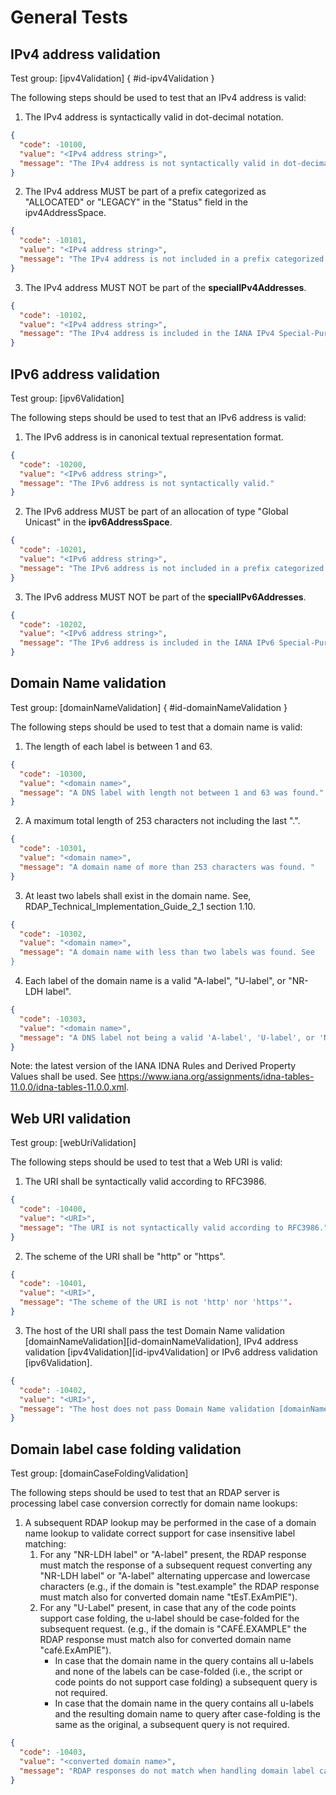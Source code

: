 # General Tests

## IPv4 address validation 

Test group: [ipv4Validation]  [](){ #id-ipv4Validation } 

The following steps should be used to test that an IPv4 address is valid:

1. The IPv4 address is syntactically valid in dot-decimal notation.
``` json
{
  "code": -10100,
  "value": "<IPv4 address string>",
  "message": "The IPv4 address is not syntactically valid in dot-decimal notation."
}
```
2. The IPv4 address MUST be part of a prefix categorized as "ALLOCATED" or "LEGACY" in  the "Status" field in the ipv4AddressSpace.
``` json
{
  "code": -10101,
  "value": "<IPv4 address string>",
  "message": "The IPv4 address is not included in a prefix categorized as ALLOCATED or LEGACY in the IANA IPv4 Address Space Registry. Dataset: ipv4AddressSpace"
}
```
3. The IPv4 address MUST NOT be part of the **specialIPv4Addresses**.
``` json
{
  "code": -10102,
  "value": "<IPv4 address string>",
  "message": "The IPv4 address is included in the IANA IPv4 Special-Purpose Address Registry. Dataset: specialIPv4Addresses"
}
```

## IPv6 address validation

Test group: [ipv6Validation]

The following steps should be used to test that an IPv6 address is valid:

1. The IPv6 address is in canonical textual representation format.
``` json
{
  "code": -10200,
  "value": "<IPv6 address string>",
  "message": "The IPv6 address is not syntactically valid."
}
```
2. The IPv6 address MUST be part of an allocation of type "Global Unicast" in the **ipv6AddressSpace**.
``` json
{
  "code": -10201,
  "value": "<IPv6 address string>",
  "message": "The IPv6 address is not included in a prefix categorized as Global Unicast in the Internet Protocol Version 6 Address Space. Dataset: ipv6AddressSpace"
}
```
3. The IPv6 address MUST NOT be part of the **specialIPv6Addresses**.
``` json
{
  "code": -10202,
  "value": "<IPv6 address string>",
  "message": "The IPv6 address is included in the IANA IPv6 Special-Purpose Address Registry. Dataset: specialIPv6Addresses"
}
```


## Domain Name validation 

Test group: [domainNameValidation]  [](){ #id-domainNameValidation }

The following steps should be used to test that a domain name is valid:

1. The length of each label is between 1 and 63.
``` json
{
  "code": -10300,
  "value": "<domain name>",
  "message": "A DNS label with length not between 1 and 63 was found."
}
```
2. A maximum total length of 253 characters not including the last ".".
``` json
{
  "code": -10301,
  "value": "<domain name>",
  "message": "A domain name of more than 253 characters was found. "
}
```
3. At least two labels shall exist in the domain name. See,
RDAP_Technical_Implementation_Guide_2_1 section 1.10.
``` json
{
  "code": -10302,
  "value": "<domain name>",
  "message": "A domain name with less than two labels was found. See
}
```
4. Each label of the domain name is a valid "A-label", "U-label", or "NR-LDH label".
``` json
{
  "code": -10303,
  "value": "<domain name>",
  "message": "A DNS label not being a valid 'A-label', 'U-label', or 'NR-LDH label' was found."
}
```

Note: the latest version of the IANA IDNA Rules and Derived Property Values shall be used. 
See <https://www.iana.org/assignments/idna-tables-11.0.0/idna-tables-11.0.0.xml>.

## Web URI validation

Test group: [webUriValidation]

The following steps should be used to test that a Web URI is valid:

1. The URI shall be syntactically valid according to RFC3986.
``` json
{
  "code": -10400,
  "value": "<URI>",
  "message": "The URI is not syntactically valid according to RFC3986."
}
```
2. The scheme of the URI shall be "http" or "https".
``` json
{
  "code": -10401,
  "value": "<URI>",
  "message": "The scheme of the URI is not 'http' nor 'https'".
}
```
3. The host of the URI shall pass the test Domain Name validation [domainNameValidation][id-domainNameValidation], IPv4 address validation [ipv4Validation][id-ipv4Validation] or IPv6 address validation [ipv6Validation].
``` json
{
  "code": -10402,
  "value": "<URI>",
  "message": "The host does not pass Domain Name validation [domainNameValidation], IPv4 address validation [ipv4Validation] nor IPv6 address validation [ipv6Validation]".
}
```


## Domain label case folding validation 

Test group: [domainCaseFoldingValidation]

The following steps should be used to test that an RDAP server is processing label case conversion correctly for domain name lookups:

1. A subsequent RDAP lookup may be performed in the case of a domain name lookup to validate correct support for case insensitive label matching:
      1. For any "NR-LDH label" or "A-label" present, the RDAP response must match the response of a subsequent request converting any "NR-LDH label" or "A-label" alternating uppercase and lowercase characters (e.g., if the domain is "test.example" the RDAP response must match also for converted domain name "tEsT.ExAmPlE").
      1. For any "U-Label" present, in case that any of the code points support case folding, the u-label should be case-folded for the subsequent request. (e.g., if the domain is "CAFÉ.EXAMPLE" the RDAP response must match also for converted domain name "café.ExAmPlE").
          - In case that the domain name in the query contains all u-labels and none of the labels can be case-folded (i.e., the script or code points do not support case folding) a subsequent query is not required.
          - In case that the domain name in the query contains all u-labels and the resulting domain name to query after case-folding is the same as the original, a subsequent query is not required.

``` json
{
  "code": -10403,
  "value": "<converted domain name>",
  "message": "RDAP responses do not match when handling domain label case folding."
}
```

